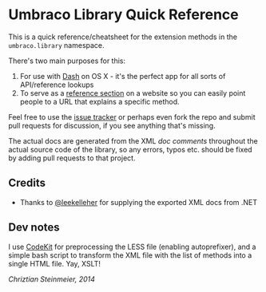 # Umbraco Library Quick Reference

This is a quick reference/cheatsheet for the extension methods in the
`umbraco.library` namespace.

There's two main purposes for this:

1. For use with [Dash][DASH] on OS X - it's the perfect app for all sorts of API/reference lookups
2. To serve as a [reference section][UMBREF] on a website so you can easily point people to a URL that explains a specific method.

Feel free to use the [issue tracker][ISSUES] or perhaps even fork the repo and submit pull requests for discussion, if you see anything that's missing.

The actual docs are generated from the XML *doc comments* throughout the actual source code of the library, so any errors, typos etc. should be fixed by adding pull requests to that project.

## Credits

* Thanks to [@leekelleher][LEE] for supplying the exported XML docs from .NET

## Dev notes

I use [CodeKit][] for preprocessing the LESS file (enabling autoprefixer), and a simple bash script to transform the XML file with the list of methods into a single HTML file. Yay, XSLT!



*Chriztian Steinmeier, 2014*

[DASH]: http://kapeli.com/dash/
[UMBREF]: http://greystate.dk/resources/umbraco/reference/
[CodeKit]: http://incident57.com/codekit/
[ISSUES]: https://github.com/greystate/umb-reference/issues
[LEE]: https://github/leekelleher/
